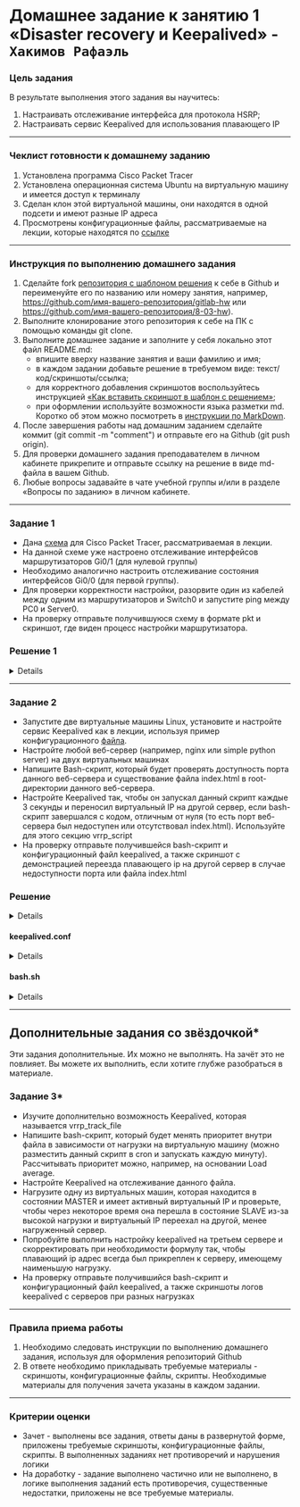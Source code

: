 # Домашнее задание к занятию 1 «Disaster recovery и Keepalived» - `Хакимов Рафаэль`

### Цель задания
В результате выполнения этого задания вы научитесь:
1. Настраивать отслеживание интерфейса для протокола HSRP;
2. Настраивать сервис Keepalived для использования плавающего IP

------

### Чеклист готовности к домашнему заданию

1. Установлена программа Cisco Packet Tracer
2. Установлена операционная система Ubuntu на виртуальную машину и имеется доступ к терминалу
3. Сделан клон этой виртуальной машины, они находятся в одной подсети и имеют разные IP адреса
4. Просмотрены конфигурационные файлы, рассматриваемые на лекции, которые находятся по [ссылке](1/)


------

### Инструкция по выполнению домашнего задания

1. Сделайте fork [репозитория c шаблоном решения](https://github.com/netology-code/sys-pattern-homework) к себе в Github и переименуйте его по названию или номеру занятия, например, https://github.com/имя-вашего-репозитория/gitlab-hw или https://github.com/имя-вашего-репозитория/8-03-hw).
2. Выполните клонирование этого репозитория к себе на ПК с помощью команды git clone.
3. Выполните домашнее задание и заполните у себя локально этот файл README.md:
   - впишите вверху название занятия и ваши фамилию и имя;
   - в каждом задании добавьте решение в требуемом виде: текст/код/скриншоты/ссылка;
   - для корректного добавления скриншотов воспользуйтесь инструкцией [«Как вставить скриншот в шаблон с решением»](https://github.com/netology-code/sys-pattern-homework/blob/main/screen-instruction.md);
   - при оформлении используйте возможности языка разметки md. Коротко об этом можно посмотреть в [инструкции по MarkDown](https://github.com/netology-code/sys-pattern-homework/blob/main/md-instruction.md).
4. После завершения работы над домашним заданием сделайте коммит (git commit -m "comment") и отправьте его на Github (git push origin).
5. Для проверки домашнего задания преподавателем в личном кабинете прикрепите и отправьте ссылку на решение в виде md-файла в вашем Github.
6. Любые вопросы задавайте в чате учебной группы и/или в разделе «Вопросы по заданию» в личном кабинете.



------


### Задание 1
- Дана [схема](1/hsrp_advanced.pkt) для Cisco Packet Tracer, рассматриваемая в лекции.
- На данной схеме уже настроено отслеживание интерфейсов маршрутизаторов Gi0/1 (для нулевой группы)
- Необходимо аналогично настроить отслеживание состояния интерфейсов Gi0/0 (для первой группы).
- Для проверки корректности настройки, разорвите один из кабелей между одним из маршрутизаторов и Switch0 и запустите ping между PC0 и Server0.
- На проверку отправьте получившуюся схему в формате pkt и скриншот, где виден процесс настройки маршрутизатора.

### Решение 1

<details>

![Keepalived1-01](https://github.com/RaffaelX/sys-gitlab-hw/blob/main/keepalived/img/Disaster%20Recovery.%20FHRP%20и%20Keepalived_1.PNG)

![Keepalived1-02](https://github.com/RaffaelX/sys-gitlab-hw/blob/main/keepalived/img/Disaster%20Recovery.%20FHRP%20и%20Keepalived_2.PNG)

![Keepalived1-03](https://github.com/RaffaelX/sys-gitlab-hw/blob/main/keepalived/img/Disaster%20Recovery.%20FHRP%20и%20Keepalived_3.PNG)

![Image not found: https://github.com/RaffaelX/sys-gitlab-hw/blob/main/keepalived/img/Disaster%20Recovery.%20FHRP%20и%20Keepalived_4.PNG](https://github.com/RaffaelX/sys-gitlab-hw/blob/main/keepalived/img/Disaster%20Recovery.%20FHRP%20и%20Keepalived_4.PNG "Image not found: https://github.com/RaffaelX/sys-gitlab-hw/blob/main/keepalived/img/Disaster%20Recovery.%20FHRP%20и%20Keepalived_4.PNG")

[Схема pkt](https://github.com/RaffaelX/sys-gitlab-hw/blob/main/keepalived/hsrp_advanced.pkt "pkt файл") 

</details>

------


### Задание 2
- Запустите две виртуальные машины Linux, установите и настройте сервис Keepalived как в лекции, используя пример конфигурационного [файла](1/keepalived-simple.conf).
- Настройте любой веб-сервер (например, nginx или simple python server) на двух виртуальных машинах
- Напишите Bash-скрипт, который будет проверять доступность порта данного веб-сервера и существование файла index.html в root-директории данного веб-сервера.
- Настройте Keepalived так, чтобы он запускал данный скрипт каждые 3 секунды и переносил виртуальный IP на другой сервер, если bash-скрипт завершался с кодом, отличным от нуля (то есть порт веб-сервера был недоступен или отсутствовал index.html). Используйте для этого секцию vrrp_script
- На проверку отправьте получившейся bash-скрипт и конфигурационный файл keepalived, а также скриншот с демонстрацией переезда плавающего ip на другой сервер в случае недоступности порта или файла index.html

### Решение

<details>

![2-01](https://github.com/RaffaelX/sys-gitlab-hw/blob/main/keepalived/img/Disaster%20Recovery.%20FHRP%20и%20Keepalived_7.PNG)

![Image not found: https://github.com/RaffaelX/sys-gitlab-hw/blob/main/keepalived/img/Disaster%20Recovery.%20FHRP%20и%20Keepalived_8.PNG](https://github.com/RaffaelX/sys-gitlab-hw/blob/main/keepalived/img/Disaster%20Recovery.%20FHRP%20и%20Keepalived_8.PNG "Image not found: https://github.com/RaffaelX/sys-gitlab-hw/blob/main/keepalived/img/Disaster%20Recovery.%20FHRP%20и%20Keepalived_8.PNG")

![2-03](https://github.com/RaffaelX/sys-gitlab-hw/blob/main/keepalived/img/Disaster%20Recovery.%20FHRP%20и%20Keepalived_9.PNG)

![2-04](https://github.com/RaffaelX/sys-gitlab-hw/blob/main/keepalived/img/Disaster%20Recovery.%20FHRP%20и%20Keepalived_10.PNG)

![2-05](https://github.com/RaffaelX/sys-gitlab-hw/blob/main/keepalived/img/Disaster%20Recovery.%20FHRP%20и%20Keepalived_11.PNG)

![2-06](https://github.com/RaffaelX/sys-gitlab-hw/blob/main/keepalived/img/Disaster%20Recovery.%20FHRP%20и%20Keepalived_12.PNG)

</details>

#### keepalived.conf 

<details>

rrp_script check_nginx {
    script "/home/adminr/bash.sh"
    interval 3
}

vrrp_instance VI_1 {
    state MASTER
    interface enp0s8
    virtual_router_id 15
    priority 205
    advert_int 1
    virtual_ipaddress {
        192.168.122.15/24
    }
    track_script {
        check_nginx
    }
}

</details>

#### bash.sh

<details>

#!/bin/bash
if [[ $(bash -c "</dev/tcp/localhost/80" && echo $?) ]] && [[ -f /var/www/html/>
        exit 0
else
        sudo systemctl stop keepalived.service
fi

</details>

------

## Дополнительные задания со звёздочкой*

Эти задания дополнительные. Их можно не выполнять. На зачёт это не повлияет. Вы можете их выполнить, если хотите глубже разобраться в материале.
 
### Задание 3*
- Изучите дополнительно возможность Keepalived, которая называется vrrp_track_file
- Напишите bash-скрипт, который будет менять приоритет внутри файла в зависимости от нагрузки на виртуальную машину (можно разместить данный скрипт в cron и запускать каждую минуту). Рассчитывать приоритет можно, например, на основании Load average.
- Настройте Keepalived на отслеживание данного файла.
- Нагрузите одну из виртуальных машин, которая находится в состоянии MASTER и имеет активный виртуальный IP и проверьте, чтобы через некоторое время она перешла в состояние SLAVE из-за высокой нагрузки и виртуальный IP переехал на другой, менее нагруженный сервер.
- Попробуйте выполнить настройку keepalived на третьем сервере и скорректировать при необходимости формулу так, чтобы плавающий ip адрес всегда был прикреплен к серверу, имеющему наименьшую нагрузку.
- На проверку отправьте получившийся bash-скрипт и конфигурационный файл keepalived, а также скриншоты логов keepalived с серверов при разных нагрузках


------

### Правила приема работы

1. Необходимо следовать инструкции по выполнению домашнего задания, используя для оформления репозиторий Github
2. В ответе необходимо прикладывать требуемые материалы - скриншоты, конфигурационные файлы, скрипты. Необходимые материалы для получения зачета указаны в каждом задании.


------

### Критерии оценки

- Зачет - выполнены все задания, ответы даны в развернутой форме, приложены требуемые скриншоты, конфигурационные файлы, скрипты. В выполненных заданиях нет противоречий и нарушения логики
- На доработку - задание выполнено частично или не выполнено, в логике выполнения заданий есть противоречия, существенные недостатки, приложены не все требуемые материалы.
